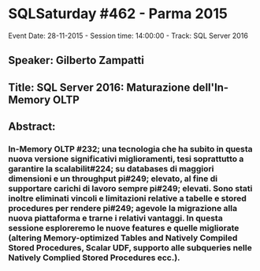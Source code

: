# SQLSaturday #462 - Parma 2015
Event Date: 28-11-2015 - Session time: 14:00:00 - Track: SQL Server 2016
## Speaker: Gilberto Zampatti
## Title: SQL Server 2016: Maturazione dell'In-Memory OLTP
## Abstract:
### In-Memory OLTP #232; una tecnologia che ha subito in questa nuova versione significativi miglioramenti, tesi soprattutto a garantire la scalabilit#224; su databases di maggiori dimensioni e un throughput pi#249; elevato, al fine di supportare carichi di lavoro sempre pi#249; elevati. Sono stati inoltre eliminati vincoli e limitazioni relative a tabelle e stored procedures per rendere pi#249; agevole la migrazione alla nuova piattaforma e trarne i relativi vantaggi. In questa sessione esploreremo le nuove features e quelle migliorate (altering Memory-optimized Tables and Natively Compiled Stored Procedures, Scalar UDF, supporto alle subqueries nelle Natively Complied Stored Procedures ecc.).
